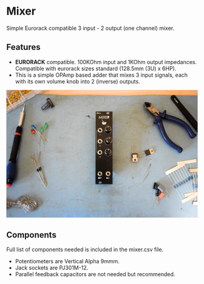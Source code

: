 # Mixer
Simple Eurorack compatible 3 input - 2 output (one channel) mixer. 

## Features
- **EURORACK** compatible. 100KOhm input and 1KOhm output impedances. Compatible with eurorack sizes standard (128.5mm (3U) x 6HP).
- This is a simple OPAmp based adder that mixes 3 input signals, each with its own volume knob into 2 (inverse) outputs.

![](./imgs/mixer.png)

## Components

Full list of components needed is included in the mixer.csv file. 

- Potentiometers are Vertical Alpha 9mmm. 
- Jack sockets are PJ301M-12.
- Parallel feedback capacitors are not needed but recommended.
